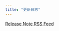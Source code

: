 ```yaml
---
title: "更新日志"
---
```


<script setup>

import { onMounted, onUnmounted } from 'vue';

onMounted(async () => {
  const response = await fetch('https://api.paperlib.app/release-notes/html?lang=CN');
  const html = await response.text();
  document.getElementById('release-note').innerHTML = html;
})

const donwloadUrls = [{
  name: 'macOS (Intel)',
  url: 'https://distribution.paperlib.app/electron-mac/latest.dmg'
},
{
  name: 'macOS (silicon)',
  url: 'https://distribution.paperlib.app/electron-mac-arm/latest.dmg'
},
{
  name: 'Windows',
  url: 'https://distribution.paperlie.app/electron-win/latest.zip'
},
{
  name: 'Linux',
  url: ''
}
]

</script>

<style>

#release-note {
  font-size: 14px;
  font-weight: 400;
}

#release-note h1,h2 {
  font-size: 1.5rem;
}

#release-note  li{
  line-height: 1.2;
}

</style>

<div class='flex flex-col'>
<div><a href="https://paperlib.app/release-notes/rss" target="_blank" rel="noopener"><p>Release Note RSS Feed</p></a></div>
<div id="release-note"></div>
</div> 

